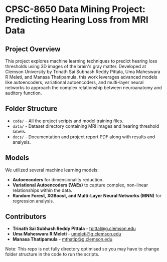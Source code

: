 # CPSC-8650 Data Mining Project: Predicting Hearing Loss from MRI Data

## Project Overview
This project explores machine learning techniques to predict hearing loss thresholds using 3D images of the brain's gray matter. Developed at Clemson University by Trinath Sai Subhash Reddy Pittala, Uma Maheswara R Meleti, and Manasa Thatipamula, this work leverages advanced models like autoencoders, variational autoencoders, and multi-layer neural networks to approach the complex relationship between neuroanatomy and auditory function.

## Folder Structure
- `code/` - All the project scripts and model training files.
- `data/` - Dataset directory containing MRI images and hearing threshold labels.
- `docs/` - Documentation and project report PDF along with results and analysis.

## Models
We utilized several machine learning models:
- **Autoencoders** for dimensionality reduction.
- **Variational Autoencoders (VAEs)** to capture complex, non-linear relationships within the data.
- **Random Forest, XGBoost, and Multi-Layer Neural Networks (MNN)** for regression analysis.

## Contributors
- **Trinath Sai Subhash Reddy Pittala** - tpittal@g.clemson.edu
- **Uma Maheswara R Meleti** - umeleti@g.clemson.edu
- **Manasa Thatipamula** - mthatip@g.clemson.edu

Note: This repo is not fully directory optimised so you may have to change folder structure in the code to run the scripts.

